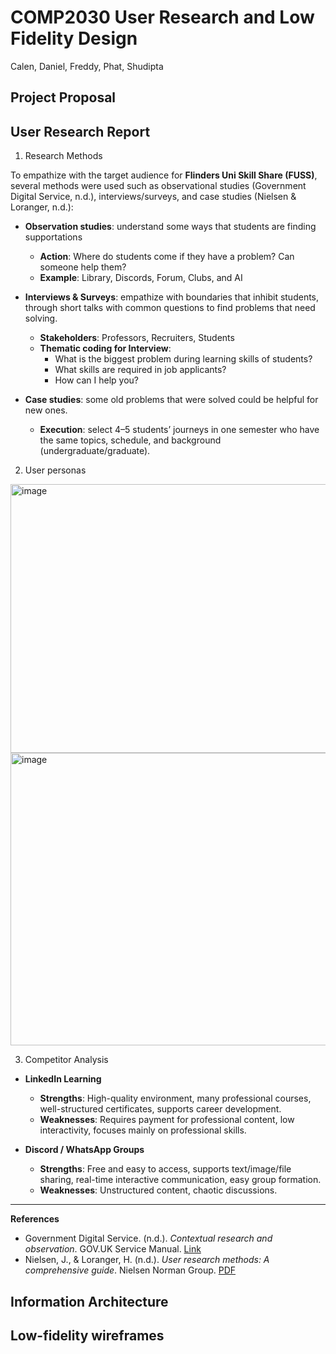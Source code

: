 # COMP2030 User Research and Low Fidelity Design
Calen, Daniel, Freddy, Phat, Shudipta
## Project Proposal
















## User Research Report
1.	Research Methods

To empathize with the target audience for **Flinders Uni Skill Share (FUSS)**, several methods were used such as observational studies (Government Digital Service, n.d.), interviews/surveys, and case studies (Nielsen & Loranger, n.d.):

- **Observation studies**: understand some ways that students are finding supportations  
  - **Action**: Where do students come if they have a problem? Can someone help them?  
  - **Example**: Library, Discords, Forum, Clubs, and AI  

- **Interviews & Surveys**: empathize with boundaries that inhibit students, through short talks with common questions to find problems that need solving.  
  - **Stakeholders**: Professors, Recruiters, Students  
  - **Thematic coding for Interview**:  
    - What is the biggest problem during learning skills of students?  
    - What skills are required in job applicants?  
    - How can I help you?  

- **Case studies**: some old problems that were solved could be helpful for new ones.  
  - **Execution**: select 4–5 students’ journeys in one semester who have the same topics, schedule, and background (undergraduate/graduate).
2.	User personas
<img width="624" height="430" alt="image" src="https://github.com/user-attachments/assets/f1da66a5-4676-4ecd-9f2c-cc6d7a21cb7f" />
<img width="624" height="468" alt="image" src="https://github.com/user-attachments/assets/5da4a62d-d143-43f6-bb4e-c5c60164a4af" />

3. Competitor Analysis  

- **LinkedIn Learning**  
  - **Strengths**: High-quality environment, many professional courses, well-structured certificates, supports career development.  
  - **Weaknesses**: Requires payment for professional content, low interactivity, focuses mainly on professional skills.  

- **Discord / WhatsApp Groups**  
  - **Strengths**: Free and easy to access, supports text/image/file sharing, real-time interactive communication, easy group formation.  
  - **Weaknesses**: Unstructured content, chaotic discussions.  

---

**References**  
- Government Digital Service. (n.d.). *Contextual research and observation*. GOV.UK Service Manual. [Link](https://www.gov.uk/service-manual/user-research/contextual-research-and-observation?utm_source=chatgpt.com)  
- Nielsen, J., & Loranger, H. (n.d.). *User research methods: A comprehensive guide*. Nielsen Norman Group. [PDF](https://media.nngroup.com/media/articles/attachments/User_Research_Methods_A4-compressed.pdf?utm_source=chatgpt.com)  




   

























## Information Architecture


































## Low-fidelity wireframes

